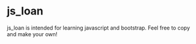 # js_loan
js_loan is intended for learning javascript and bootstrap. Feel free to copy and make your own!

